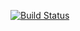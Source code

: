 [![Build Status](https://travis-ci.org/emalfiza/zootopia-stars.svg?branch=master)](https://travis-ci.org/emalfiza/zootopia-stars)
